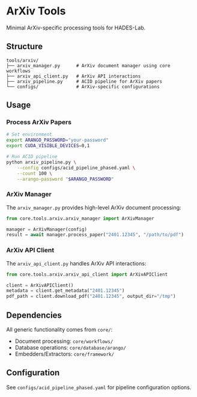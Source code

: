 # ArXiv Tools

Minimal ArXiv-specific processing tools for HADES-Lab.

## Structure

```text
tools/arxiv/
├── arxiv_manager.py      # ArXiv document manager using core workflows
├── arxiv_api_client.py   # ArXiv API interactions
├── arxiv_pipeline.py     # ACID pipeline for ArXiv papers
└── configs/              # ArXiv-specific configurations
```

## Usage

### Process ArXiv Papers

```bash
# Set environment
export ARANGO_PASSWORD="your-password"
export CUDA_VISIBLE_DEVICES=0,1

# Run ACID pipeline
python arxiv_pipeline.py \
    --config configs/acid_pipeline_phased.yaml \
    --count 100 \
    --arango-password "$ARANGO_PASSWORD"
```

### ArXiv Manager

The `arxiv_manager.py` provides high-level ArXiv document processing:

```python
from core.tools.arxiv.arxiv_manager import ArXivManager

manager = ArXivManager(config)
result = await manager.process_paper("2401.12345", "/path/to/pdf")
```

### ArXiv API Client

The `arxiv_api_client.py` handles ArXiv API interactions:

```python
from core.tools.arxiv.arxiv_api_client import ArXivAPIClient

client = ArXivAPIClient()
metadata = client.get_metadata("2401.12345")
pdf_path = client.download_pdf("2401.12345", output_dir="/tmp")
```

## Dependencies

All generic functionality comes from `core/`:
- Document processing: `core/workflows/`
- Database operations: `core/database/arango/`
- Embedders/Extractors: `core/framework/`

## Configuration

See `configs/acid_pipeline_phased.yaml` for pipeline configuration options.
